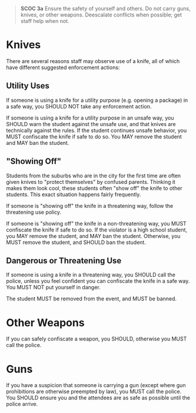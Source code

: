 > **SCOC 3a**
> Ensure the safety of yourself and others. Do not carry guns, knives, or other weapons. Deescalate conflicts when possible; get staff help when not.

# Knives

There are several reasons staff may observe use of a knife, all of which have different suggested enforcement actions:

## Utility Uses

If someone is using a knife for a utility purpose (e.g. opening a package) in a safe way, you SHOULD NOT take any enforcement action.

If someone is using a knife for a utility purpose in an unsafe way, you SHOULD warn the student against the unsafe use, and that knives are technically against the rules. If the student continues unsafe behavior, you MUST confiscate the knife if safe to do so. You MAY remove the student and MAY ban the student.

## "Showing Off"

Students from the suburbs who are in the city for the first time are often given knives to "protect themselves" by confused parents. Thinking it makes them look cool, these students often "show off" the knife to other students. This exact situation happens fairly frequently.

If someone is "showing off" the knife in a threatening way, follow the threatening use policy.

If someone is "showing off" the knife in a non-threatening way, you MUST confiscate the knife if safe to do so. If the violator is a high school student, you MAY remove the student, and MAY ban the student. Otherwise, you MUST remove the student, and SHOULD ban the student.

## Dangerous or Threatening Use

If someone is using a knife in a threatening way, you SHOULD call the police, unless you feel confident you can confiscate the knife in a safe way. You MUST NOT put yourself in danger.

The student MUST be removed from the event, and MUST be banned.

# Other Weapons

If you can safely confiscate a weapon, you SHOULD, otherwise you MUST call the police.

# Guns

If you have a suspicion that someone is carrying a gun (except where gun prohibitions are otherwise preempted by law), you MUST call the police. You SHOULD ensure you and the attendees are as safe as possible until the police arrive.